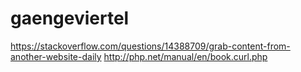 # gaengeviertel

https://stackoverflow.com/questions/14388709/grab-content-from-another-website-daily
http://php.net/manual/en/book.curl.php
